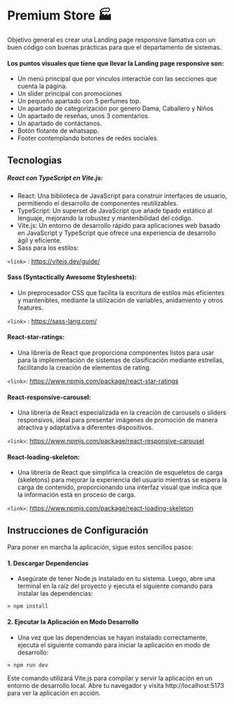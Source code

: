 # Premium Store 🏭

Objetivo general es crear una Landing page responsive llamativa con un buen código con buenas prácticas para que el departamento de sistemas.


#### Los puntos visuales que tiene que llevar la Landing page responsive son:
- Un menú principal que por vínculos interactúe con las secciones que cuenta la página.
- Un slider principal con promociones
- Un pequeño apartado con 5 perfumes top.
- Un apartado de categorización por genero Dama, Caballero y Niños
- Un apartado de reseñas, unos 3 comentarios.
- Un apartado de contáctanos.
- Botón flotante de whatsapp.
- Footer contemplando botones de redes sociales.

## Tecnologias

##### React con TypeScript en Vite.js:

- React: Una biblioteca de JavaScript para construir interfaces de usuario, permitiendo el desarrollo de componentes reutilizables.
- TypeScript: Un superset de JavaScript que añade tipado estático al lenguaje, mejorando la robustez y mantenibilidad del código.
- Vite.js: Un entorno de desarrollo rápido para aplicaciones web basado en JavaScript y 	TypeScript que ofrece una experiencia de desarrollo ágil y eficiente.
- Sass para los estilos:

`<link>` : <https://vitejs.dev/guide/>

#### Sass (Syntactically Awesome Stylesheets):
- Un preprocesador CSS que facilita la escritura de estilos más eficientes y mantenibles, mediante la utilización de variables, anidamiento y otros features.

`<link>` : <https://sass-lang.com/>

#### React-star-ratings:
- Una librería de React que proporciona componentes listos para usar para la implementación de sistemas de clasificación mediante estrellas, facilitando la creación de elementos de rating.

`<link>`: https://www.npmjs.com/package/react-star-ratings

#### React-responsive-carousel:
-  Una librería de React especializada en la creación de carousels o sliders responsivos, ideal para presentar imágenes de promoción de manera atractiva y adaptativa a diferentes dispositivos.

`<link>`: https://www.npmjs.com/package/react-responsive-carousel


#### React-loading-skeleton:
- Una librería de React que simplifica la creación de esqueletos de carga (skeletons) para mejorar la experiencia del usuario mientras se espera la carga de contenido, proporcionando una interfaz visual que indica que la información está en proceso de carga.

`<link>`: https://www.npmjs.com/package/react-loading-skeleton

## Instrucciones de Configuración
Para poner en marcha la aplicación, sigue estos sencillos pasos:
#### 1. Descargar Dependencias
- Asegúrate de tener Node.js instalado en tu sistema. Luego, abre una terminal en la raíz del proyecto y ejecuta el siguiente comando para instalar las dependencias:

`> npm install`

#### 2. Ejecutar la Aplicación en Modo Desarrollo
- Una vez que las dependencias se hayan instalado correctamente, ejecuta el siguiente comando para iniciar la aplicación en modo de desarrollo:

`> npm run dev`

<p>
	Este comando utilizará Vite.js para compilar y servir la aplicación en un entorno de desarrollo local. Abre tu navegador y visita http://localhost:5173 para ver la aplicación en acción.
</p>
